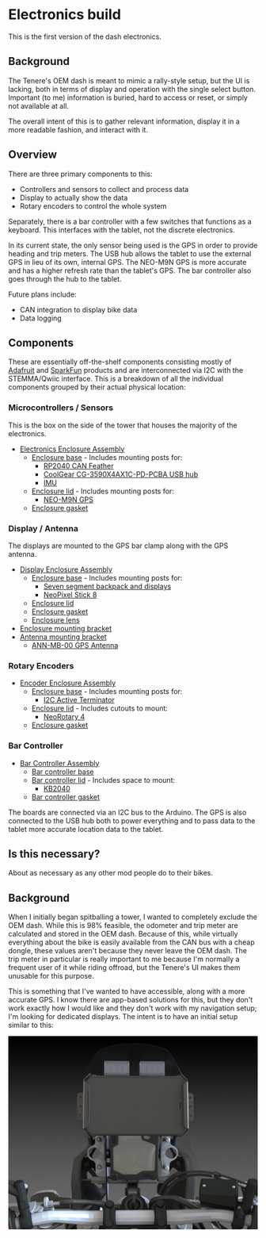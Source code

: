 # Electronics build

This is the first version of the dash electronics.

## Background

The Tenere's OEM dash is meant to mimic a rally-style setup, but the UI is lacking, both in terms of display and operation with the single select button. Important (to me) information is buried, hard to access or reset, or simply not available at all.

The overall intent of this is to gather relevant information, display it in a more readable fashion, and interact with it.

## Overview

There are three primary components to this:
 - Controllers and sensors to collect and process data
 - Display to actually show the data
 - Rotary encoders to control the whole system
 
Separately, there is a bar controller with a few switches that functions as a keyboard. This interfaces with the tablet, not the discrete electronics.
 
In its current state, the only sensor being used is the GPS in order to provide heading and trip meters. The USB hub allows the tablet to use the external GPS in lieu of its own, internal GPS. The NEO-M9N GPS is more accurate and has a higher refresh rate than the tablet's GPS. The bar controller also goes through the hub to the tablet.

Future plans include:
 - CAN integration to display bike data
 - Data logging

## Components

These are essentially off-the-shelf components consisting mostly of [Adafruit](https://www.adafruit.com/) and [SparkFun](https://www.sparkfun.com/) products and are interconnected via I2C with the STEMMA/Qwiic interface. This is a breakdown of all the individual components grouped by their actual physical location:

### Microcontrollers / Sensors

This is the box on the side of the tower that houses the majority of the electronics.

- [Electronics Enclosure Assembly](enclosure_electronics)
  - [Enclosure base](enclosure_electronics/enclosure_electronics_base) - Includes mounting posts for: 
    - [RP2040 CAN Feather](https://www.adafruit.com/product/5724)
    - [CoolGear CG-3590X4AX1C-PD-PCBA USB hub](https://www.coolgear.com/product/4-port-usb-3-2-gen-1-micro-powered-hub-pcba-w-gl3590-chipset-esd-surge-protection)
    - [IMU](https://www.adafruit.com/product/4502)
  - [Enclosure lid](enclosure_electronics/enclosure_electronics_lid) - Includes mounting posts for: 
    - [NEO-M9N GPS](https://www.sparkfun.com/products/17285)
  - [Enclosure gasket](enclosure_electronics/enclosure_electronics_gasket)

### Display / Antenna

The displays are mounted to the GPS bar clamp along with the GPS antenna.

- [Display Enclosure Assembly](enclosure_display)
  - [Enclosure base](enclosure_display/enclosure_display_base) - Includes mounting posts for: 
    - [Seven segment backpack and displays](https://www.adafruit.com/product/878)
    - [NeoPixel Stick 8](https://www.adafruit.com/product/1426)
  - [Enclosure lid](enclosure_display/enclosure_display_lid)
  - [Enclosure gasket](enclosure_display/enclosure_display_gasket)
  - [Enclosure lens](enclosure_display/enclosure_display_lens)
- [Enclosure mounting bracket](enclosure_display/bracket_display)
- [Antenna mounting bracket](enclosure_display/bracket_antenna)
  - [ANN-MB-00 GPS Antenna](https://www.mouser.com/ProductDetail/u-blox/ANN-MB-00?qs=CiayqK2gdcLD35zjsrMkTw%3D%3D&srsltid=AfmBOopE4NwvK-NwnYeN03ZKSZuy5o31hP3ZSBpxcxob4BpL1pjlFRlus)

### Rotary Encoders

- [Encoder Enclosure Assembly](enclosure_encoder)
  - [Enclosure base](enclosure_encoder/enclosure_encoder_base) - Includes mounting posts for: 
    - [I2C Active Terminator](https://www.adafruit.com/product/4756)
  - [Enclosure lid](enclosure_encoder/enclosure_encoder_lid) - Includes cutouts to mount:
    - [NeoRotary 4](https://www.adafruit.com/product/5752)
  - [Enclosure gasket](enclosure_encoder/enclosure_encoder_gasket)

### Bar Controller

- [Bar Controller Assembly](bar_controller)
  - [Bar controller base](bar_controller/bar_controller_base)
  - [Bar controller lid](bar_controller/bar_controller_lid) - Includes space to mount:
    - [KB2040](https://www.adafruit.com/product/5302)
  - [Bar controller gasket](bar_controller/bar_controller_gasket)

The boards are connected via an I2C bus to the Arduino. The GPS is also connected to the USB hub both to power everything and to pass data to the tablet more accurate location data to the tablet.

## Is this necessary?

About as necessary as any other mod people do to their bikes.

## Background

When I initially began spitballing a tower, I wanted to completely exclude the OEM dash. While this is 98% feasible, the odometer and trip meter are calculated and stored in the OEM dash. Because of this, while virtually everything about the bike is easily available from the CAN bus with a cheap dongle, these values aren't because they never leave the OEM dash. The trip meter in particular is really important to me because I'm normally a frequent user of it while riding offroad, but the Tenere's UI makes them unusable for this purpose.

This is something that I've wanted to have accessible, along with a more accurate GPS. I know there are app-based solutions for this, but they don't work exactly how I would like and they don't work with my navigation setup; I'm looking for dedicated displays. The intent is to have an initial setup similar to this:

![Electronics package](images/dash_concept.jpg)